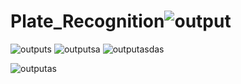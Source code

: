 # Plate_Recognition![output](https://github.com/hermannKonyar/Plate_Recognition/assets/58660686/cf5aeebe-127f-46a3-9af7-9a65897ad7ad)
![outputs](https://github.com/hermannKonyar/Plate_Recognition/assets/58660686/b753bd26-2438-4a36-8796-a2c099c042e8)
![outputsa](https://github.com/hermannKonyar/Plate_Recognition/assets/58660686/fbf31ecb-a987-461b-aa2d-76488735c216)
![outputasdas](https://github.com/hermannKonyar/Plate_Recognition/assets/58660686/e18049b7-0226-4652-8c3f-00f123707641)

![outputas](https://github.com/hermannKonyar/Plate_Recognition/assets/58660686/18d5dd13-d674-4762-82aa-1a9c3cc98c52)
